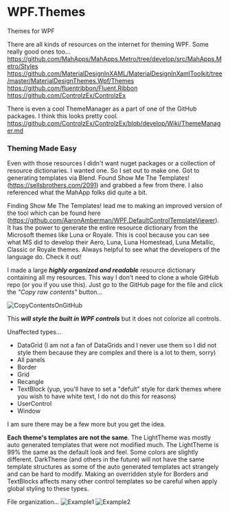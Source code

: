 # WPF.Themes
Themes for WPF

There are all kinds of resources on the internet for theming WPF. Some really good ones too...
https://github.com/MahApps/MahApps.Metro/tree/develop/src/MahApps.Metro/Styles
https://github.com/MaterialDesignInXAML/MaterialDesignInXamlToolkit/tree/master/MaterialDesignThemes.Wpf/Themes
https://github.com/fluentribbon/Fluent.Ribbon
https://github.com/ControlzEx/ControlzEx

There is even a cool ThemeManager as a part of one of the GitHub packages. I think this looks pretty cool. 
https://github.com/ControlzEx/ControlzEx/blob/develop/Wiki/ThemeManager.md

### Theming Made Easy
Even with those resources I didn't want nuget packages or a collection of resource dictionaries. I wanted one. So I set out to make one. Got to generating templates via Blend. Found Show Me The Templates! (https://sellsbrothers.com/2091) and grabbed a few from there. I also referenced what the MahApp folks did quite a bit.

Finding Show Me The Templates! lead me to making an improved version of the tool which can be found here (https://github.com/AaronAmberman/WPF.DefaultControlTemplateViewer). It has the power to generate the entire resource dictionary from the Microsoft themes like Luna or Royale. This is cool because you can see what MS did to develop their Aero, Luna, Luna Homestead, Luna Metallic, Classic or Royale themes. Always helpful to see what the developers of the language do. Check it out!

I made a large ***highly organized and readable*** resource dictionary containing all my resources. This way I don't need to clone a whole GitHub repo (or you if you use this). Just go to the GitHub page for the file and click the *"Copy raw contents"* button...

![CopyContentsOnGitHub](https://user-images.githubusercontent.com/23512394/153728498-1586d61a-5c7d-4ccb-9c53-cab629302c48.png)

This ***will style the built in WPF controls*** but it does not colorize all controls.

Unaffected types...
 - DataGrid (I am not a fan of DataGrids and I never use them so I did not style them because they are complex and there is a lot to them, sorry)
 - All panels
 - Border
 - Grid
 - Recangle
 - TextBlock (yup, you'll have to set a "defult" style for dark themes where you wish to have white text, I do not do this for reasons)
 - UserControl
 - Window
 
I am sure there may be a few more but you get the idea.

**Each theme's templates are not the same**. The LightTheme was mostly auto generated templates that were not modified much. The LightTheme is 99% the same as the default look and feel. Some colors are slightly different.  DarkTheme (and others in the future) will not have the same template structures as some of the auto generated templates act strangely and can be hard to modify. Making an overridden style for Borders and TextBlocks affects many other control templates so be careful when apply global styling to these types.

File organization...
![Example1](https://user-images.githubusercontent.com/23512394/153728514-e8503a63-710c-4d7a-918c-edd0a01decf0.png)
![Example2](https://user-images.githubusercontent.com/23512394/153728788-4c71a2af-a860-4ccc-b2e1-63ebdfda5811.png)

